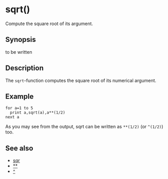 # sqrt()

Compute the square root of its argument.

## Synopsis

to be written

## Description

The ```sqrt```-function computes the square root of its numerical argument.

## Example

```basic
for a=1 to 5
  print a,sqrt(a),a**(1/2)
next a
```

As you may see from the output, sqrt can be written as ```**(1/2)``` (or ```^(1/2)```) too.

## See also

 * [sqr](sqrt.html)
 * [**](power-operator.html)
 * [^](power-operator.html)
 
